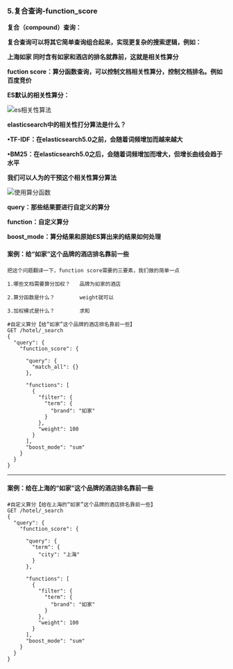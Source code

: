 ### 5.复合查询-function_score

**复合（compound）查询：**

**复合查询可以将其它简单查询组合起来，实现更复杂的搜索逻辑，例如：**

**上海如家   同时含有如家和酒店的排名就靠前，这就是相关性算分**

**fuction score：算分函数查询，可以控制文档相关性算分，控制文档排名。例如百度竞价**



**ES默认的相关性算分：**

![es相关性算法](E:\笔记整理\微服务技术\图解\es相关性算法.png)



**elasticsearch中的相关性打分算法是什么？**

**•TF-IDF：在elasticsearch5.0之前，会随着词频增加而越来越大**

**•BM25：在elasticsearch5.0之后，会随着词频增加而增大，但增长曲线会趋于水平**

**我们可以人为的干预这个相关性算分算法**



![使用算分函数](E:\笔记整理\微服务技术\图解\使用算分函数.png)



**query：那些结果要进行自定义的算分**

**function：自定义算分**

**boost_mode：算分结果和原始ES算出来的结果如何处理**



#### 案例：给“如家”这个品牌的酒店排名靠前一些

```apl
把这个问题翻译一下，function score需要的三要素，我们做的简单一点

1.哪些文档需要算分加权？   品牌为如家的酒店

2.算分函数是什么？        weight就可以

3.加权模式是什么？        求和
```



```apl
#自定义算分【给“如家”这个品牌的酒店排名靠前一些】
GET /hotel/_search
{
  "query": {
    "function_score": {
      
      "query": {
        "match_all": {}
      },
      
      "functions": [
        {
          "filter": {
            "term": {
              "brand": "如家"
            }
          },
          "weight": 100
        }
      ],
      "boost_mode": "sum"
    }
  }
}
```



****

#### 案例：给在上海的“如家”这个品牌的酒店排名靠前一些

```apl
#自定义算分【给在上海的“如家”这个品牌的酒店排名靠前一些】
GET /hotel/_search
{
  "query": {
    "function_score": {
      
      "query": {
        "term": {
          "city": "上海"
        }
      },
      
      "functions": [
        {
          "filter": {
            "term": {
              "brand": "如家"
            }
          },
          "weight": 100
        }
      ],
      "boost_mode": "sum"
    }
  }
}
```

